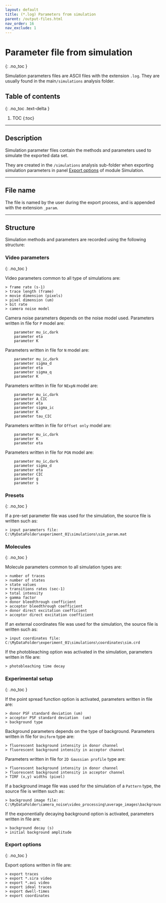 ```yaml
---
layout: default
title: (*.log) Parameters from simulation
parent: /output-files.html
nav_order: 16
nav_exclude: 1
---
```



# Parameter file from simulation
{: .no_toc }

Simulation parameters files are ASCII files with the extension `.log`. They are usually found in the main`/simulations` analysis folder.

## Table of contents
{: .no_toc .text-delta }

1. TOC
{:toc}


---

## Description

Simulation parameter files contain the methods and parameters used to simulate the exported data set.

They are created in the `/simulations` analysis sub-folder when exporting simulation parameters in panel 
[Export options](../simulation/panels/panel-export-options.html) of module Simulation.


---

## File name

The file is named by the user during the export process, and is appended with the extension `_param`.


---

## Structure

Simulation methods and parameters are recorded using the following structure:

### Video parameters
{: .no_toc }

Video parameters common to all type of simulations are:

```
> frame rate (s-1)
> trace length (frame)
> movie dimension (pixels)
> pixel dimension (um)
> bit rate
> camera noise model
```

Camera noise parameters depends on the noise model used.
Parameters written in file for `P` model are: 

```
	parameter mu_ic,dark
	parameter eta
	parameter K
```

Parameters written in file for `N` model are: 

```
	parameter mu_ic,dark
	parameter sigma_d
	parameter eta
	parameter sigma_q
	parameter K
```

Parameters written in file for `NExpN` model are: 

```
	parameter mu_ic,dark
	parameter A_CIC
	parameter eta
	parameter sigma_ic
	parameter K
	parameter tau_CIC
```

Parameters written in file for `Offset only` model are: 

```
	parameter mu_ic,dark
	parameter K
	parameter eta
```

Parameters written in file for `PGN` model are: 

```
	parameter mu_ic,dark
	parameter sigma_d
	parameter eta
	parameter CIC
	parameter g
	parameter s
```


### Presets
{: .no_toc }

If a pre-set parameter file was used for the simulation, the source file is written such as:

```
> input parameters file: C:\MyDataFolder\experiment_01\simulations\sim_param.mat
```


### Molecules
{: .no_toc }

Molecule parameters common to all simulation types are:

```
> number of traces
> number of states
> state values
> transitions rates (sec-1)
> total intensity
> gamma factor
> donor bleedthrough coefficient
> acceptor bleedthrough coefficient
> donor direct excitation coefficient
> acceptor direct excitation coefficient
```

If an external coordinates file was used for the simulation, the source file is written such as:

```
> input coordinates file: C:\MyDataFolder\experiment_01\simulations\coordinates\sim.crd
```

If the photobleaching option was activated in the simulation, parameters written in file are:

```
> photobleaching time decay
```

### Experimental setup
{: .no_toc }

If the point spread function option is activated, parameters written in file are:

```
> donor PSF standard deviation (um)
> acceptor PSF standard deviation  (um)
> background type
```

Background parameters depends on the type of background.
Parameters written in file for `Uniform` type are:

```
> fluorescent background intensity in donor channel
> fluorescent background intensity in acceptor channel
```

Parameters written in file for `2D Gaussian profile` type are:

```
> fluorescent background intensity in donor channel
> fluorescent background intensity in acceptor channel
> TIRF (x,y) widths (pixel)
```

If a background image file was used for the simulation of a `Pattern` type, the source file is written such as:

```
> background image file: C:\MyDataFolder\camera_noise\video_processing\average_images\background_ave.png
```

If the exponentially decaying background option is activated, parameters written in file are:

```
> background decay (s)
> initial background amplitude
```

### Export options
{: .no_toc }

Export options written in file are:

```
> export traces
> export *.sira video
> export *.avi video
> export ideal traces
> export dwell-times
> export coordinates
```